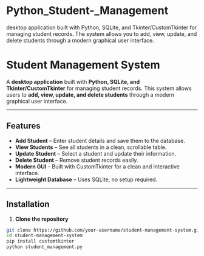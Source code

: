 # Python_Student-_Management
desktop application built with Python, SQLite, and Tkinter/CustomTkinter for managing student records. The system allows you to add, view, update, and delete students through a modern graphical user interface.
# Student Management System

A **desktop application** built with **Python, SQLite, and Tkinter/CustomTkinter** for managing student records. This system allows users to **add, view, update, and delete students** through a modern graphical user interface.

---

## Features

- **Add Student** – Enter student details and save them to the database.  
- **View Students** – See all students in a clean, scrollable table.  
- **Update Student** – Select a student and update their information.  
- **Delete Student** – Remove student records easily.  
- **Modern GUI** – Built with CustomTkinter for a clean and interactive interface.  
- **Lightweight Database** – Uses SQLite, no setup required.  

---

## Installation

1. **Clone the repository**
```bash
git clone https://github.com/your-username/student-management-system.git
cd student-management-system
pip install customtkinter
python student_management.py
